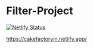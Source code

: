 # Filter-Project
[![Netlify Status](https://api.netlify.com/api/v1/badges/274c404c-6871-4f0c-98cd-f5339d36e041/deploy-status)](https://app.netlify.com/sites/cakefactoryin/deploys)

https://cakefactoryin.netlify.app/
